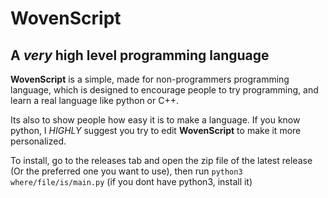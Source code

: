 # WovenScript
## A *very* high level programming language

**WovenScript** is a simple, made for non-programmers programming language, which is designed to encourage people to try programming, and learn a real language like python or C++.  

Its also to show people how easy it is to make a language. If you know python, I *HIGHLY* suggest you try to edit **WovenScript** to make it more personalized.

To install, go to the releases tab and open the zip file of the latest release (Or the preferred one you want to use), then run `python3 where/file/is/main.py` (if you dont have python3, install it)  